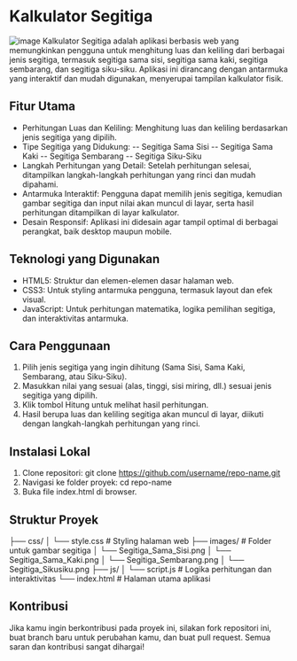 # Kalkulator Segitiga
![image](https://github.com/user-attachments/assets/3ec5c30e-5c49-4927-8ffa-0e10e6a30d1e)
Kalkulator Segitiga adalah aplikasi berbasis web yang memungkinkan pengguna untuk menghitung luas dan keliling dari berbagai jenis segitiga, termasuk segitiga sama sisi, segitiga sama kaki, segitiga sembarang, dan segitiga siku-siku. Aplikasi ini dirancang dengan antarmuka yang interaktif dan mudah digunakan, menyerupai tampilan kalkulator fisik.
## Fitur Utama
- Perhitungan Luas dan Keliling: Menghitung luas dan keliling berdasarkan jenis segitiga yang dipilih.
- Tipe Segitiga yang Didukung:
-- Segitiga Sama Sisi
-- Segitiga Sama Kaki
-- Segitiga Sembarang
-- Segitiga Siku-Siku
- Langkah Perhitungan yang Detail: Setelah perhitungan selesai, ditampilkan langkah-langkah perhitungan yang rinci dan mudah dipahami.
- Antarmuka Interaktif: Pengguna dapat memilih jenis segitiga, kemudian gambar segitiga dan input nilai akan muncul di layar, serta hasil perhitungan ditampilkan di layar kalkulator.
- Desain Responsif: Aplikasi ini didesain agar tampil optimal di berbagai perangkat, baik desktop maupun mobile.
## Teknologi yang Digunakan
- HTML5: Struktur dan elemen-elemen dasar halaman web.
- CSS3: Untuk styling antarmuka pengguna, termasuk layout dan efek visual.
- JavaScript: Untuk perhitungan matematika, logika pemilihan segitiga, dan interaktivitas antarmuka.
## Cara Penggunaan
1. Pilih jenis segitiga yang ingin dihitung (Sama Sisi, Sama Kaki, Sembarang, atau Siku-Siku).
2. Masukkan nilai yang sesuai (alas, tinggi, sisi miring, dll.) sesuai jenis segitiga yang dipilih.
3. Klik tombol Hitung untuk melihat hasil perhitungan.
4. Hasil berupa luas dan keliling segitiga akan muncul di layar, diikuti dengan langkah-langkah perhitungan yang rinci.
## Instalasi Lokal
1. Clone repositori:
   git clone https://github.com/username/repo-name.git
2. Navigasi ke folder proyek:
   cd repo-name
3. Buka file index.html di browser.
## Struktur Proyek
├── css/
│   └── style.css          # Styling halaman web
├── images/                # Folder untuk gambar segitiga
│   └── Segitiga_Sama_Sisi.png
│   └── Segitiga_Sama_Kaki.png
│   └── Segitiga_Sembarang.png
│   └── Segitiga_Sikusiku.png
├── js/
│   └── script.js          # Logika perhitungan dan interaktivitas
└── index.html             # Halaman utama aplikasi
## Kontribusi
Jika kamu ingin berkontribusi pada proyek ini, silakan fork repositori ini, buat branch baru untuk perubahan kamu, dan buat pull request. Semua saran dan kontribusi sangat dihargai!
